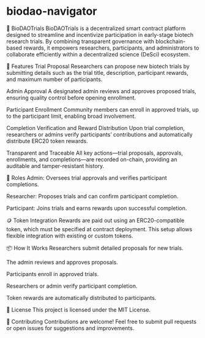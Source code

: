 # biodao-navigator
🧬 BioDAOTrials
BioDAOTrials is a decentralized smart contract platform designed to streamline and incentivize participation in early-stage biotech research trials. By combining transparent governance with blockchain-based rewards, it empowers researchers, participants, and administrators to collaborate efficiently within a decentralized science (DeSci) ecosystem.

🚀 Features
Trial Proposal
Researchers can propose new biotech trials by submitting details such as the trial title, description, participant rewards, and maximum number of participants.

Admin Approval
A designated admin reviews and approves proposed trials, ensuring quality control before opening enrollment.

Participant Enrollment
Community members can enroll in approved trials, up to the participant limit, enabling broad involvement.

Completion Verification and Reward Distribution
Upon trial completion, researchers or admins verify participants’ contributions and automatically distribute ERC20 token rewards.

Transparent and Traceable
All key actions—trial proposals, approvals, enrollments, and completions—are recorded on-chain, providing an auditable and tamper-resistant history.

🔐 Roles
Admin: Oversees trial approvals and verifies participant completions.

Researcher: Proposes trials and can confirm participant completion.

Participant: Joins trials and earns rewards upon successful completion.

🪙 Token Integration
Rewards are paid out using an ERC20-compatible token, which must be specified at contract deployment. This setup allows flexible integration with existing or custom tokens.

📦 How It Works
Researchers submit detailed proposals for new trials.

The admin reviews and approves proposals.

Participants enroll in approved trials.

Researchers or admin verify participant completion.

Token rewards are automatically distributed to participants.

📜 License
This project is licensed under the MIT License.

🤝 Contributing
Contributions are welcome! Feel free to submit pull requests or open issues for suggestions and improvements.
